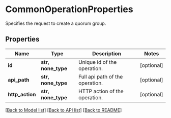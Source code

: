 # CommonOperationProperties

Specifies the request to create a quorum group.

## Properties
Name | Type | Description | Notes
------------ | ------------- | ------------- | -------------
**id** | **str, none_type** | Unique id of the operation. | [optional] 
**api_path** | **str, none_type** | Full api path of the operation. | [optional] 
**http_action** | **str, none_type** | HTTP action of the operation. | [optional] 

[[Back to Model list]](../README.md#documentation-for-models) [[Back to API list]](../README.md#documentation-for-api-endpoints) [[Back to README]](../README.md)


